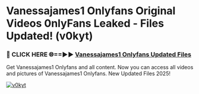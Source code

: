 # Vanessajames1 Onlyfans Original Videos 0nlyFans Leaked - Files Updated! (v0kyt)

<h3>🔴 CLICK HERE 🌐==►► <a href="https://tinyurl.com/ehrbuxhb" rel="nofollow">Vanessajames1 Onlyfans Updated Files</a></h3>

Get Vanessajames1 Onlyfans and all content. Now you can access all videos and pictures of Vanessajames1 Onlyfans. New Updated Files 2025!

[![v0kyt](https://i.imgur.com/lVYEuWS.gif)](https://tinyurl.com/ehrbuxhb)
